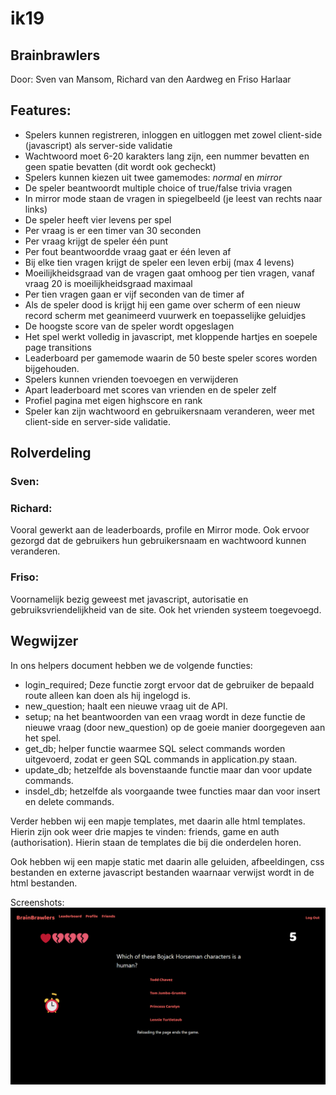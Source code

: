 # ik19

## Brainbrawlers
Door: Sven van Mansom, Richard van den Aardweg en Friso Harlaar<br>

## Features:
 * Spelers kunnen registreren, inloggen en uitloggen met zowel client-side (javascript) als server-side validatie
 * Wachtwoord moet 6-20 karakters lang zijn, een nummer bevatten en geen spatie bevatten (dit wordt ook gecheckt)
 * Spelers kunnen kiezen uit twee gamemodes: _normal_ en _mirror_
 * De speler beantwoordt multiple choice of true/false trivia vragen
 * In mirror mode staan de vragen in spiegelbeeld (je leest van rechts naar links)
 * De speler heeft vier levens per spel
 * Per vraag is er een timer van 30 seconden
 * Per vraag krijgt de speler één punt
 * Per fout beantwoordde vraag gaat er één leven af
 * Bij elke tien vragen krijgt de speler een leven erbij (max 4 levens)
 * Moeilijkheidsgraad van de vragen gaat omhoog per tien vragen, vanaf vraag 20 is moeilijkheidsgraad maximaal
 * Per tien vragen gaan er vijf seconden van de timer af
 * Als de speler dood is krijgt hij een game over scherm of een nieuw record scherm met geanimeerd vuurwerk en toepasselijke geluidjes
 * De hoogste score van de speler wordt opgeslagen
 * Het spel werkt volledig in javascript, met kloppende hartjes en soepele page transitions
 * Leaderboard per gamemode waarin de 50 beste speler scores worden bijgehouden.
 * Spelers kunnen vrienden toevoegen en verwijderen
 * Apart leaderboard met scores van vrienden en de speler zelf
 * Profiel pagina met eigen highscore en rank
 * Speler kan zijn wachtwoord en gebruikersnaam veranderen, weer met client-side en server-side validatie.


## Rolverdeling
### Sven:

### Richard:
Vooral gewerkt aan de leaderboards, profile en Mirror mode. Ook ervoor gezorgd dat de gebruikers hun gebruikersnaam en wachtwoord kunnen veranderen.

### Friso:
Voornamelijk bezig geweest met javascript, autorisatie en gebruiksvriendelijkheid van de site. Ook het vrienden systeem toegevoegd.


## Wegwijzer
In ons helpers document hebben we de volgende functies:
 * login_required; Deze functie zorgt ervoor dat de gebruiker de bepaald route alleen kan doen als hij ingelogd is.
 * new_question; haalt een nieuwe vraag uit de API.
 * setup; na het beantwoorden van een vraag wordt in deze functie de nieuwe vraag (door new_question) op de goeie manier doorgegeven aan het spel.
 * get_db; helper functie waarmee SQL select commands worden uitgevoerd, zodat er geen SQL commands in application.py staan.
 * update_db; hetzelfde als bovenstaande functie maar dan voor update commands.
 * insdel_db; hetzelfde als voorgaande twee functies maar dan voor insert en delete commands.


Verder hebben wij een mapje templates, met daarin alle html templates. Hierin zijn ook weer drie mapjes te vinden: friends, game en auth (authorisation). Hierin staan de templates die bij die onderdelen horen.


Ook hebben wij een mapje static met daarin alle geluiden, afbeeldingen, css bestanden en externe javascript bestanden waarnaar verwijst wordt in de html bestanden.

Screenshots:
![Normal mode](screenshots/normalmode.png)



